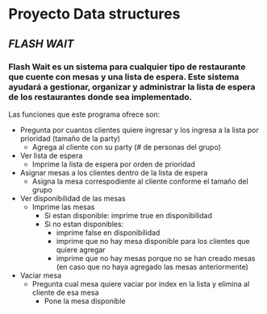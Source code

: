 # Proyecto Data structures
## *FLASH WAIT*
### Flash Wait es un sistema para cualquier tipo de restaurante que cuente con mesas y una lista de espera. Este sistema ayudará a gestionar, organizar y administrar la lista de espera de los restaurantes donde sea implementado. 
Las funciones que este programa ofrece son: 
  - Pregunta por cuantos clientes quiere ingresar y los ingresa a la lista por prioridad (tamaño de la party)
    - Agrega al cliente con su party (# de personas del grupo)
  - Ver lista de espera
    - Imprime la lista de espera por orden de prioridad 
  - Asignar mesas a los clientes dentro de la lista de espera
    - Asigna la mesa correspodiente al cliente conforme el tamaño del grupo
  - Ver disponibilidad de las mesas
    - Imprime las mesas
      - Si estan disponible: imprime true en disponibilidad
      - Si no estan disponibles: 
        - imprime false en disponibilidad 
        - imprime que no hay mesa disponible para los clientes que quiere agregar
        - imprime que no hay mesas porque no se han creado mesas (en caso que no haya agregado las mesas anteriormente)
  - Vaciar mesa
    - Pregunta cual mesa quiere vaciar por index en la lista y elimina al cliente de esa mesa
      - Pone la mesa disponible
  

